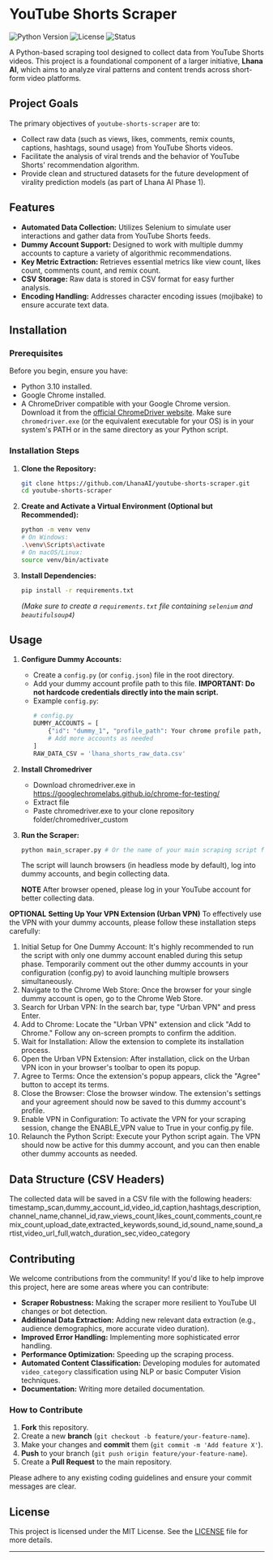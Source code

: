 # YouTube Shorts Scraper

![Python Version](https://img.shields.io/badge/Python-3.10-blue.svg)
![License](https://img.shields.io/badge/License-MIT-green.svg)
![Status](https://img.shields.io/badge/Status-Development-orange.svg)

A Python-based scraping tool designed to collect data from YouTube Shorts videos. This project is a foundational component of a larger initiative, **Lhana AI**, which aims to analyze viral patterns and content trends across short-form video platforms.

## Project Goals

The primary objectives of `youtube-shorts-scraper` are to:
- Collect raw data (such as views, likes, comments, remix counts, captions, hashtags, sound usage) from YouTube Shorts videos.
- Facilitate the analysis of viral trends and the behavior of YouTube Shorts' recommendation algorithm.
- Provide clean and structured datasets for the future development of virality prediction models (as part of Lhana AI Phase 1).

## Features

-   **Automated Data Collection:** Utilizes Selenium to simulate user interactions and gather data from YouTube Shorts feeds.
-   **Dummy Account Support:** Designed to work with multiple dummy accounts to capture a variety of algorithmic recommendations.
-   **Key Metric Extraction:** Retrieves essential metrics like view count, likes count, comments count, and remix count.
-   **CSV Storage:** Raw data is stored in CSV format for easy further analysis.
-   **Encoding Handling:** Addresses character encoding issues (mojibake) to ensure accurate text data.

## Installation

### Prerequisites

Before you begin, ensure you have:
-   Python 3.10 installed.
-   Google Chrome installed.
-   A ChromeDriver compatible with your Google Chrome version. Download it from the [official ChromeDriver website](https://chromedriver.chromium.org/downloads). Make sure `chromedriver.exe` (or the equivalent executable for your OS) is in your system's PATH or in the same directory as your Python script.

### Installation Steps

1.  **Clone the Repository:**
    ```bash
    git clone https://github.com/LhanaAI/youtube-shorts-scraper.git
    cd youtube-shorts-scraper
    ```

2.  **Create and Activate a Virtual Environment (Optional but Recommended):**
    ```bash
    python -m venv venv
    # On Windows:
    .\venv\Scripts\activate
    # On macOS/Linux:
    source venv/bin/activate
    ```

3.  **Install Dependencies:**
    ```bash
    pip install -r requirements.txt
    ```
    *(Make sure to create a `requirements.txt` file containing `selenium` and `beautifulsoup4`)*

## Usage

1.  **Configure Dummy Accounts:**
    -   Create a `config.py` (or `config.json`) file in the root directory.
    -   Add your dummy account profile path to this file. **IMPORTANT: Do not hardcode credentials directly into the main script.**
    -   Example `config.py`:
        ```python
        # config.py
        DUMMY_ACCOUNTS = [
            {"id": "dummy_1", "profile_path": Your chrome profile path, example: "C:/Users/user/AppData/Local/Google/Chrome/User Data/Profile 1"},
            # Add more accounts as needed
        ]
        RAW_DATA_CSV = 'lhana_shorts_raw_data.csv'
        ```
        
2. **Install Chromedriver**
     - Download chromedriver.exe in https://googlechromelabs.github.io/chrome-for-testing/
     - Extract file
     - Paste chromedriver.exe to your clone repository folder/chromedriver_custom  

3.  **Run the Scraper:**
    ```bash
    python main_scraper.py # Or the name of your main scraping script file
    ```
    The script will launch browsers (in headless mode by default), log into dummy accounts, and begin collecting data.

    **NOTE**
    After browser opened, please log in your YouTube account for better collecting data.

**OPTIONAL**
**Setting Up Your VPN Extension (Urban VPN)**
To effectively use the VPN with your dummy accounts, please follow these installation steps carefully:

1. Initial Setup for One Dummy Account: It's highly recommended to run the script with only one dummy account enabled during this setup phase. Temporarily comment out the other dummy accounts in your configuration (config.py) to avoid launching multiple browsers simultaneously.
2. Navigate to the Chrome Web Store: Once the browser for your single dummy account is open, go to the Chrome Web Store.
3. Search for Urban VPN: In the search bar, type "Urban VPN" and press Enter.
4. Add to Chrome: Locate the "Urban VPN" extension and click "Add to Chrome." Follow any on-screen prompts to confirm the addition.
5. Wait for Installation: Allow the extension to complete its installation process.
6. Open the Urban VPN Extension: After installation, click on the Urban VPN icon in your browser's toolbar to open its popup.
7. Agree to Terms: Once the extension's popup appears, click the "Agree" button to accept its terms.
8. Close the Browser: Close the browser window. The extension's settings and your agreement should now be saved to this dummy account's profile.
9. Enable VPN in Configuration: To activate the VPN for your scraping session, change the ENABLE_VPN value to True in your config.py file.
10. Relaunch the Python Script: Execute your Python script again. The VPN should now be active for this dummy account, and you can then enable other dummy accounts as needed.

## Data Structure (CSV Headers)

The collected data will be saved in a CSV file with the following headers:
timestamp_scan,dummy_account_id,video_id,caption,hashtags,description,channel_name,channel_id,raw_views_count,likes_count,comments_count,remix_count,upload_date,extracted_keywords,sound_id,sound_name,sound_artist,video_url_full,watch_duration_sec,video_category

## Contributing

We welcome contributions from the community! If you'd like to help improve this project, here are some areas where you can contribute:

-   **Scraper Robustness:** Making the scraper more resilient to YouTube UI changes or bot detection.
-   **Additional Data Extraction:** Adding new relevant data extraction (e.g., audience demographics, more accurate video duration).
-   **Improved Error Handling:** Implementing more sophisticated error handling.
-   **Performance Optimization:** Speeding up the scraping process.
-   **Automated Content Classification:** Developing modules for automated `video_category` classification using NLP or basic Computer Vision techniques.
-   **Documentation:** Writing more detailed documentation.

### How to Contribute

1.  **Fork** this repository.
2.  Create a new **branch** (`git checkout -b feature/your-feature-name`).
3.  Make your changes and **commit** them (`git commit -m 'Add feature X'`).
4.  **Push** to your branch (`git push origin feature/your-feature-name`).
5.  Create a **Pull Request** to the main repository.

Please adhere to any existing coding guidelines and ensure your commit messages are clear.

## License

This project is licensed under the MIT License. See the [LICENSE](LICENSE) file for more details.

---
